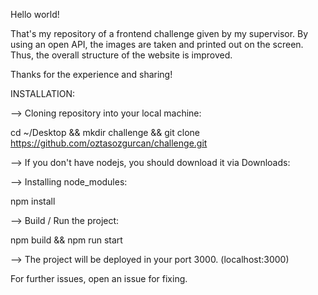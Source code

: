 Hello world!

That's my repository of a frontend challenge given by my supervisor. By using an open API, the images are taken and printed out on the screen. Thus, the overall structure of the website is improved.

Thanks for the experience and sharing!

INSTALLATION:

--> Cloning repository into your local machine:

cd ~/Desktop && mkdir challenge && git clone https://github.com/oztasozgurcan/challenge.git

--> If you don't have nodejs, you should download it via Downloads:

--> Installing node_modules:

npm install

--> Build / Run the project:

npm build && npm run start

--> The project will be deployed in your port 3000. (localhost:3000)

For further issues, open an issue for fixing.
